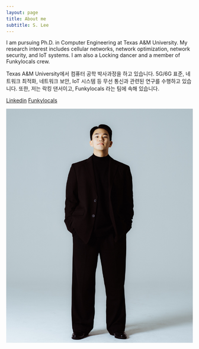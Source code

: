 ```yaml
---
layout: page
title: About me
subtitle: S. Lee
---
```

I am pursuing Ph.D. in Computer Engineering at Texas A&M University. My research interest includes cellular networks, network optimization, network security, and IoT systems. I am also a Locking dancer and a member of Funkylocals crew.

Texas A&M University에서 컴퓨터 공학 박사과정을 하고 있습니다. 5G/6G 표준, 네트워크 최적화, 네트워크 보안, IoT 시스템 등 무선 통신과 관련된 연구를 수행하고 있습니다. 또한, 저는 락킹 댄서이고, Funkylocals 라는 팀에 속해 있습니다.

[Linkedin](https://www.linkedin.com/in/sangwoo-lee-a00829267/)
[Funkylocals](https://www.instagram.com/funkylocals/) 

![Profile Picture](/assets/img/profile_long.jpg)